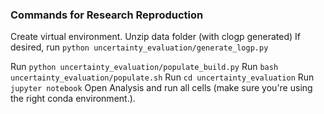 ### Commands for Research Reproduction
Create virtual environment.
Unzip data folder (with clogp generated)
If desired, run `python uncertainty_evaluation/generate_logp.py`

Run `python uncertainty_evaluation/populate_build.py`
Run `bash uncertainty_evaluation/populate.sh`
Run `cd uncertainty_evaluation`
Run `jupyter notebook`
Open Analysis and run all cells (make sure you're using the right conda environment.).

